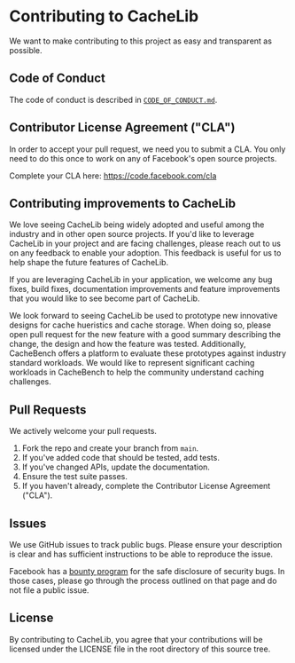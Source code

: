 # Contributing to CacheLib
We want to make contributing to this project as easy and transparent as
possible. 

## Code of Conduct
The code of conduct is described in [`CODE_OF_CONDUCT.md`](CODE_OF_CONDUCT.md).

## Contributor License Agreement ("CLA")
In order to accept your pull request, we need you to submit a CLA. You only need
to do this once to work on any of Facebook's open source projects.

Complete your CLA here: <https://code.facebook.com/cla>

## Contributing improvements to CacheLib

We love seeing CacheLib being widely adopted and useful among the industry and
in other open source projects. If you'd like to leverage CacheLib in your
project and are facing challenges, please reach out to us on any feedback to
enable your adoption. This feedback is useful for us to help shape the future
features of CacheLib. 

If you are leveraging CacheLib in your application, we welcome any bug fixes,
build fixes, documentation improvements 
and feature improvements that you would like to see become part of CacheLib.

We look forward to seeing CacheLib be used to prototype new innovative designs
for cache hueristics and cache storage. When doing so, please open pull
request for the new feature with a good summary describing the change, the
design and how the feature was tested. Additionally, CacheBench offers a
platform to evaluate these prototypes against industry standard workloads.  We
would like to represent significant caching workloads in CacheBench to help
the community understand caching challenges. 


## Pull Requests
We actively welcome your pull requests.

1. Fork the repo and create your branch from `main`.
2. If you've added code that should be tested, add tests.
3. If you've changed APIs, update the documentation.
4. Ensure the test suite passes.
5. If you haven't already, complete the Contributor License Agreement ("CLA").


## Issues
We use GitHub issues to track public bugs. Please ensure your description is
clear and has sufficient instructions to be able to reproduce the issue.

Facebook has a [bounty program](https://www.facebook.com/whitehat/) for the safe
disclosure of security bugs. In those cases, please go through the process
outlined on that page and do not file a public issue.

## License
By contributing to CacheLib, you agree that your contributions will be licensed
under the LICENSE file in the root directory of this source tree.
